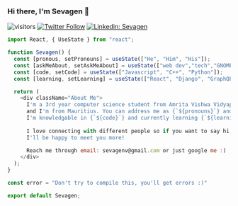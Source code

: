 ### Hi there, I'm Sevagen 👋

![visitors](https://page-views.glitch.me/badge?page_id=VSevagen.VSevagen)
[![Twitter Follow](https://img.shields.io/twitter/follow/SevagenV?label=Follow)](https://twitter.com/intent/follow?screen_name=SevagenV)
[![Linkedin: Sevagen](https://img.shields.io/badge/-Sevagen-blue?style=flat-square&logo=Linkedin&logoColor=white&link=https://www.linkedin.com/in/veerasamy-sevagen/)](https://www.linkedin.com/in/veerasamy-sevagen/)



```javascript
import React, { UseState } from "react";

function Sevagen() {
  const [pronous, setPronouns] = useState(["He", "Him", "His"]);
  const [askMeAbout, setAskMeAbout] = useState(["web dev","tech","GNOME","scuba diving","Git"]);
  const [code, setCode] = useState(["Javascript", "C++", "Python"]);
  const [learning, setLearning] = useState(["React", "Django", "GraphQL"]);

  return (
    <div className="About Me">
      I'm a 3rd year computer science student from Amrita Vishwa Vidyapeetham, in the state of Kerala
      and I'm from Mauritius. You can address me as {`${pronouns}`} and ask me about {`${askMeAbout}`}
      I'm knowledgable in {`${code}`} and currently learning {`${learning}`}
      
      I love connecting with different people so if you want to say hi, 
      I'll be happy to meet you more!

      Reach me through email: sevagenv@gmail.com or just google me :)
    </div>
  );
}

const error = "Don't try to compile this, you'll get errors :)"

export default Sevagen;
```

<!--
**VSevagen/VSevagen** is a ✨ _special_ ✨ repository because its `README.md` (this file) appears on your GitHub profile.

Here are some ideas to get you started:

- 🔭 I’m currently working on ...
- 🌱 I’m currently learning ...
- 👯 I’m looking to collaborate on ...
- 🤔 I’m looking for help with ...
- 💬 Ask me about ...
- 📫 How to reach me: ...
- 😄 Pronouns: ...
- ⚡ Fun fact: ...
-->
